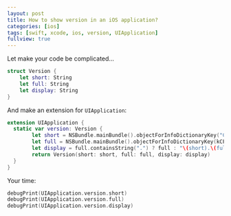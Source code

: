 ```yaml
---
layout: post
title: How to show version in an iOS application?
categories: [ios]
tags: [swift, xcode, ios, version, UIApplication]
fullview: true
---
```


Let make your code be complicated…

```swift
struct Version {
    let short: String
    let full: String
    let display: String
}
```

And make an extension for `UIApplication`:

```swift
extension UIApplication {
  static var version: Version {
        let short = NSBundle.mainBundle().objectForInfoDictionaryKey("CFBundleShortVersionString") as! String
        let full = NSBundle.mainBundle().objectForInfoDictionaryKey(kCFBundleVersionKey as String) as! String
        let display = full.containsString(".") ? full : "\(short).\(full)"
        return Version(short: short, full: full, display: display)
  }
}
```


Your time:

```swift
debugPrint(UIApplication.version.short)
debugPrint(UIApplication.version.full)
debugPrint(UIApplication.version.display)
```